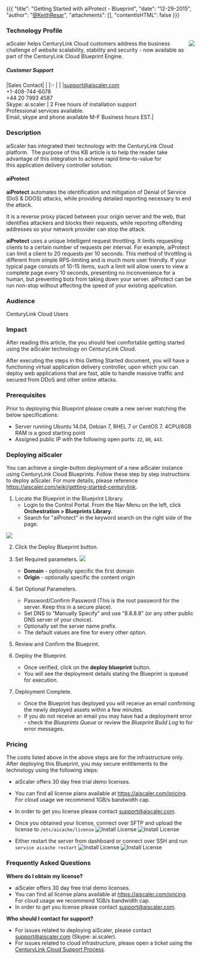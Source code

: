 {{{
  "title": "Getting Started with aiProtect - Blueprint",
  "date": "12-29-2015",
  "author": "<a href='https://twitter.com/KeithResar'>@KeithResar</a>",
  "attachments": [],
  "contentIsHTML": false
}}}

### Technology Profile
<img src="../../images/aiscaler/aiscaler-logo.png" style="border:0;float:right;max-width: 150px;">

aiScaler helps CenturyLink Cloud customers address the business challenge of website scalability, stability and security - now available as part of the CenturyLink Cloud Blueprint Engine.

##### Customer Support
|Sales Contact| |
|:-	| |
|support@aiscaler.com<br>+1-408-744-6078<br>+44 20 7993 4587<br>Skype: ai.scaler | 2 Free hours of installation support<br>Professional services available.<br>Email, skype and phone available M-F Business hours EST.|

### Description
aiScaler has integrated their technology with the CenturyLink Cloud platform.  The purpose of this KB article is to help the reader take advantage of this integration to achieve rapid time-to-value for this application delivery controller solution.

#### aiProtect
**aiProtect** automates the identification and mitigation of Denial of Service (DoS & DDOS) attacks, while providing detailed reporting necessary to end the attack.

It is a reverse proxy placed between your origin server and the web, that identifies attackers and blocks their requests, while reporting offending addresses so your network provider can stop the attack.

**aiProtect** uses a unique Intelligent request throttling. It limits requesting clients to a certain number of requests per interval. For example, aiProtect can limit a client to 20 requests per 10 seconds. This method of throttling is different from simple RPS-limiting and is much more user friendly. If your typical page consists of 10-15 items, such a limit will allow users to view a complete page every 10 seconds, presenting no
inconvenience for a human, but preventing bots from taking down your server. aiProtect can be run non-stop without affecting the speed of your existing application.

### Audience
CenturyLink Cloud Users

### Impact
After reading this article, the you should feel comfortable getting started using the aiScaler technology on CenturyLink Cloud.

After executing the steps in this Getting Started document, you will have a functioning virtual application delivery controller, upon which you can deploy web applications that are fast, able to handle massive traffic and secured from DDoS and other online attacks.

### Prerequisites
Prior to deploying this Blueprint please create a new server matching the below specifications:
* Server running Ubuntu 14.04, Debian 7, RHEL 7 or CentOS 7. 4CPU/8GB RAM is a good starting point
* Assigned public IP with the following open ports: `22`, `80`, `443`.

### Deploying aiScaler
You can achieve a single-button deployment of a new aiScaler instance using CenturyLink Cloud Blueprints. Follow these step by step instructions to deploy aiScaler. For more details, please reference
https://aiscaler.com/wiki/getting-started-centurylink.


1. Locate the Blueprint in the Blueprint Library.
   * Login to the Control Portal. From the Nav Menu on the left, click **Orchestration > Blueprints Library**.
   * Search for "aiProtect" in the keyword search on the right side of the page.

  <img src="../../images/aiscaler/blueprint_tile_aiprotect.png" style="border:0;max-width:250px;">

2. Click the Deploy Blueprint button.

3. Set Required parameters.
   <img src="../../images/aiscaler/deploy_parameters.png" style="max-width:450px;">

   * **Domain** - optionally specific the first domain
   * **Origin** - optionally specific the content origin

4. Set Optional Parameters.
   * Password/Confirm Password (This is the root password for the server. Keep this in a secure place).
   * Set DNS to “Manually Specify” and use “8.8.8.8” (or any other public DNS server of your choice).
   * Optionally set the server name prefix.
   * The default values are fine for every other option.

5. Review and Confirm the Blueprint.

6. Deploy the Blueprint.
   * Once verified, click on the **deploy blueprint** button.
   * You will see the deployment details stating the Blueprint is queued for execution.

7. Deployment Complete.
   * Once the Blueprint has deployed you will receive an email confirming the newly deployed assets within a few minutes.
   * If you do not receive an email you may have had a deployment error - check the *Blueprints Queue* or review the *Blueprint Build Log* to for error messages.

### Pricing
The costs listed above in the above steps are for the infrastructure only. After deploying this Blueprint, you may secure entitlements to the technology using the following steps:
* aiScaler offers 30 day free trial demo licenses.
* You can find all license plans available at https://aiscaler.com/pricing. For cloud usage we recommend 1GB/s bandwidth cap.
* In order to get you license please contact support@aiscaler.com.
* Once you obtained your license, connect over SFTP and upload the license to `/etc/aicache/license`
  ![Install License](../../images/aiscaler/license1.png)
  ![Install License](../../images/aiscaler/license2.png)

* Either restart the server from dashboard or connect over SSH and run `service aicache restart`
  ![Install License](../../images/aiscaler/license3.png)
  ![Install License](../../images/aiscaler/license4.png)

### Frequently Asked Questions

**Where do I obtain my license?**
* aiScaler offers 30 day free trial demo licenses.
* You can find all license plans available at https://aiscaler.com/pricing. For cloud usage we recommend 1GB/s bandwidth cap.
* In order to get you license please contact support@aiscaler.com.

**Who should I contact for support?**
* For issues related to deploying aiScaler, please contact support@aiscaler.com (Skype: ai.scaler).
* For issues related to cloud infrastructure, please open a ticket using the [CenturyLink Cloud Support Process](../../Support/how-do-i-report-a-support-issue.md).
